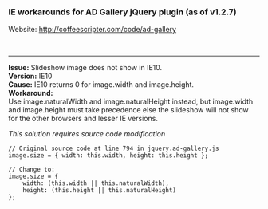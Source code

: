 ### IE workarounds for AD Gallery jQuery plugin (as of v1.2.7)

Website: http://coffeescripter.com/code/ad-gallery

<br /><hr />
**Issue:** Slideshow image does not show in IE10.<br />
**Version:** IE10<br />
**Cause:** IE10 returns 0 for image.width and image.height.<br />
**Workaround:**<br />
Use image.naturalWidth and image.naturalHeight instead, but image.width and image.height must take precedence
else the slideshow will not show for the other browsers and lesser IE versions.

_This solution requires source code modification_
```
// Original source code at line 794 in jquery.ad-gallery.js
image.size = { width: this.width, height: this.height };
```

```
// Change to:
image.size = {
    width: (this.width || this.naturalWidth),
    height: (this.height || this.naturalHeight)
};
```
